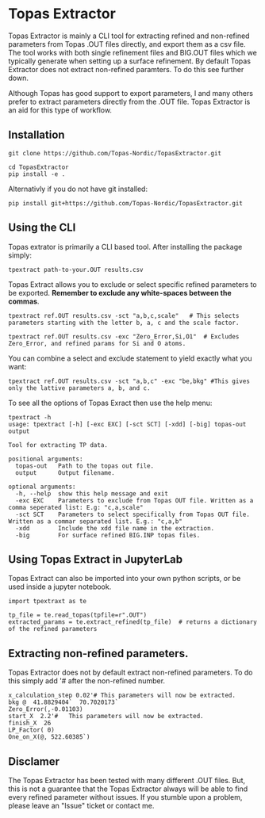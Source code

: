 # Topas Extractor

Topas Extractor is mainly a CLI tool for extracting refined and non-refined parameters from Topas .OUT files directly, and export them
as a csv file. The tool works with both single refinement files and BIG.OUT files which we typically generate
when setting up a surface refinement. By default Topas Extractor does not extract non-refined paramters. To do this see further down.

Although Topas has good support to export parameters, I and many others prefer to extract parameters directly from
the .OUT file. Topas Extractor is an aid for this type of workflow.

## Installation

```
git clone https://github.com/Topas-Nordic/TopasExtractor.git

cd TopasExtractor
pip install -e .
```
Alternativly if you do not have git installed:
```
pip install git+https://github.com/Topas-Nordic/TopasExtractor.git
```

## Using the CLI

Topas extrator is primarily a CLI based tool. After installing the package simply:

```
tpextract path-to-your.OUT results.csv
```

Topas Extract allows you to exclude or select specific refined parameters to be exported. __Remember to
exclude any white-spaces between the commas__.

```
tpextract ref.OUT results.csv -sct "a,b,c,scale"   # This selects parameters starting with the letter b, a, c and the scale factor.
```

```
tpextract ref.OUT results.csv -exc "Zero_Error,Si,O1"  # Excludes Zero_Error, and refined params for Si and O atoms.
```

You can combine a select and exclude statement to yield exactly what you want:

```
tpextract ref.OUT results.csv -sct "a,b,c" -exc "be,bkg" #This gives only the lattive parameters a, b, and c.
```

To see all the options of Topas Exract then use the help menu:

```
tpextract -h
usage: tpextract [-h] [-exc EXC] [-sct SCT] [-xdd] [-big] topas-out output

Tool for extracting TP data.

positional arguments:
  topas-out   Path to the topas out file.
  output      Output filename.

optional arguments:
  -h, --help  show this help message and exit
  -exc EXC    Parameters to exclude from Topas OUT file. Written as a comma seperated list: E.g: "c,a,scale"
  -sct SCT    Parameters to select specifically from Topas OUT file. Written as a commar separated list. E.g.: "c,a,b"
  -xdd        Include the xdd file name in the extraction.
  -big        For surface refined BIG.INP topas files.
```

## Using Topas Extract in JupyterLab

Topas Extract can also be imported into your own python scripts, or be used inside
a jupyter notebook.

```
import tpextraxt as te

tp_file = te.read_topas(tpfile=r".OUT")
extracted_params = te.extract_refined(tp_file)  # returns a dictionary of the refined parameters
```

## Extracting non-refined parameters.

Topas Extractor does not by default extract non-refined parameters. To do this simply add '# after the non-refined number.

```
x_calculation_step 0.02'# This parameters will now be extracted.
bkg @  41.8829404`  70.7020173`
Zero_Error(,-0.01103)
start_X  2.2'#   This parameters will now be extracted.
finish_X  26
LP_Factor( 0)
One_on_X(@, 522.60385`)

```

## Disclamer
The Topas Extractor has been tested with many different .OUT files. But, this is not a guarantee that
the Topas Extractor always will be able to find every refined parameter without issues. If you stumble upon a problem,
please leave an "Issue" ticket or contact me.


